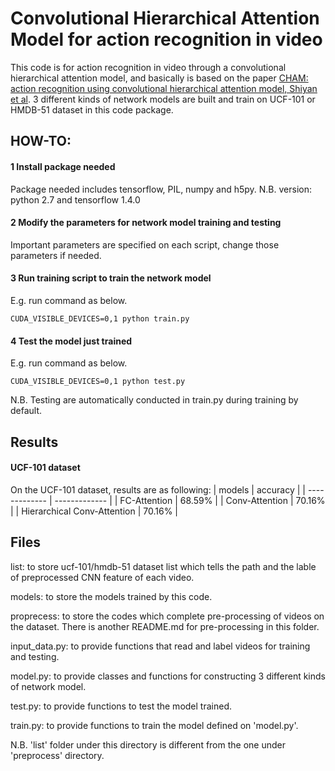 # Convolutional Hierarchical Attention Model for action recognition in video

This code is for action recognition in video through a convolutional hierarchical attention model, and basically is based on the paper [CHAM: action recognition using convolutional hierarchical attention model, Shiyan et al](https://arxiv.org/abs/1705.03146). 3 different kinds of network models are built and train on UCF-101 or HMDB-51 dataset in this code package. 

## HOW-TO:

#### 1 Install package needed
Package needed includes tensorflow, PIL, numpy and h5py.
N.B. version: python 2.7 and tensorflow 1.4.0

#### 2 Modify the parameters for network model training and testing
Important parameters are specified on each script, change those parameters if needed.

#### 3 Run training script to train the network model
E.g. run command as below. 

```CUDA_VISIBLE_DEVICES=0,1 python train.py```

#### 4 Test the model just trained
E.g. run command as below. 

```CUDA_VISIBLE_DEVICES=0,1 python test.py``` 

N.B. Testing are automatically conducted in train.py during training by default.

## Results
#### UCF-101 dataset
On the UCF-101 dataset, results are as following:
| models  | accuracy |
| ------------- | ------------- |
|  FC-Attention  |  68.59%  |
|  Conv-Attention  |  70.16%  |
|  Hierarchical Conv-Attention  |  70.16%  |


## Files

list: to store ucf-101/hmdb-51 dataset list which tells the path and the lable of preprocessed CNN feature of each video.

models: to store the models trained by this code.

proprecess: to store the codes which complete pre-processing of videos on the dataset. There is another README.md for pre-processing in this folder.

input_data.py: to provide functions that read and label videos for training and testing.

model.py: to provide classes and functions for constructing 3 different kinds of network model.

test.py: to provide functions to test the model trained.

train.py: to provide functions to train the model defined on 'model.py'.

N.B. 'list' folder under this directory is different from the one under 'preprocess' directory.
